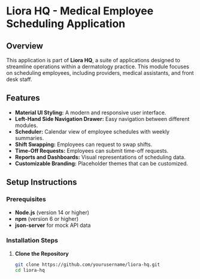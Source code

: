 # Liora HQ - Medical Employee Scheduling Application

## Overview

This application is part of **Liora HQ**, a suite of applications designed to streamline operations within a dermatology practice. This module focuses on scheduling employees, including providers, medical assistants, and front desk staff.

## Features

- **Material UI Styling:** A modern and responsive user interface.
- **Left-Hand Side Navigation Drawer:** Easy navigation between different modules.
- **Scheduler:** Calendar view of employee schedules with weekly summaries.
- **Shift Swapping:** Employees can request to swap shifts.
- **Time-Off Requests:** Employees can submit time-off requests.
- **Reports and Dashboards:** Visual representations of scheduling data.
- **Customizable Branding:** Placeholder themes that can be customized.

## Setup Instructions

### Prerequisites

- **Node.js** (version 14 or higher)
- **npm** (version 6 or higher)
- **json-server** for mock API data

### Installation Steps

1. **Clone the Repository**

   ```bash
   git clone https://github.com/yourusername/liora-hq.git
   cd liora-hq

